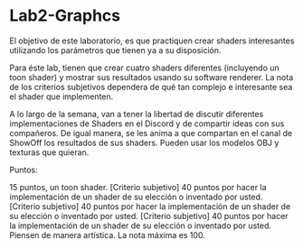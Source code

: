 # Lab2-Graphcs

El objetivo de este laboratorio, es que practiquen crear shaders interesantes utilizando los parámetros que tienen ya a su disposición.

Para éste lab, tienen que crear cuatro shaders diferentes (incluyendo un toon shader) y mostrar sus resultados usando su software renderer. La nota de los criterios subjetivos dependera de qué tan complejo e interesante sea el shader que implementen.

A lo largo de la semana, van a tener la libertad de discutir diferentes implementaciones de Shaders en el Discord y de compartir ideas con sus compañeros. De igual manera, se les anima a que compartan en el canal de ShowOff los resultados de sus shaders. Pueden usar los modelos OBJ y texturas que quieran.

Puntos:

15 puntos, un toon shader.
[Criterio subjetivo] 40 puntos por hacer la implementación de un shader de su elección o inventado por usted.
[Criterio subjetivo] 40 puntos por hacer la implementación de un shader de su elección o inventado por usted.
[Criterio subjetivo] 40 puntos por hacer la implementación de un shader de su elección o inventado por usted.
Piensen de manera artística. La nota máxima es 100.
